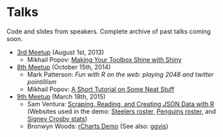 # Talks
Code and slides from speakers. Complete archive of past talks coming soon.

* [3rd Meetup](http://www.meetup.com/Pittsburgh-useR-Group/events/127307902/) (August 1st, 2013)
	* Mikhail Popov: [Making Your Toolbox Shine with Shiny](https://github.com/Pittsburgh-useR-Group/Talks/tree/master/003_2013-08-01/shiny)
* [8th Meetup](http://www.meetup.com/Pittsburgh-useR-Group/events/205361302/) (October 15th, 2014)
	* Mark Patterson: *Fun with R on the web: playing 2048 and twitter pointillism*
	* Mikhail Popov: [A Short Tutorial on Some Neat Stuff](https://github.com/Pittsburgh-useR-Group/Talks/tree/master/008_2014-10-15/advanced_r)
* [9th Meetup](http://www.meetup.com/Pittsburgh-useR-Group/events/219230698/) (March 18th, 2015)
	* Sam Ventura: [Scraping, Reading, and Creating JSON Data with R](https://github.com/Pittsburgh-useR-Group/Talks/tree/master/009_2015-03-18/json) (Websites used in the demo: [Steelers roster](http://www.nfl.com/teams/roster?team=PIT), [Penguins roster](http://www.tsn.ca/nhl/team/pittsburgh-penguins/roster), and [Signey Crosby stats](http://www.tsn.ca/nhl/player-bio/sidney-crosby/bio))
	* Bronwyn Woods: [rCharts Demo](https://github.com/Pittsburgh-useR-Group/Talks/tree/master/009_2015-03-18/rchartsdemo) (See also: [ggvis](http://ggvis.rstudio.com))

